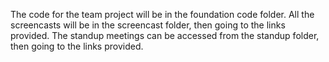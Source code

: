 The code for the team project will be in the foundation code folder.
All the screencasts will be in the screencast folder, then going to the links provided.
The standup meetings can be accessed from the standup folder, then going to the links provided.
